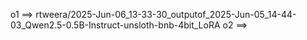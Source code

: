 o1 ==> rtweera/2025-Jun-06_13-33-30_outputof_2025-Jun-05_14-44-03_Qwen2.5-0.5B-Instruct-unsloth-bnb-4bit_LoRA
o2 ==> 
